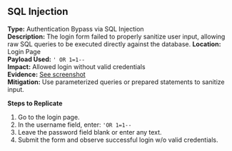 ## SQL Injection
**Type:** Authentication Bypass via SQL Injection  
**Description:** The login form failed to properly sanitize user input, allowing raw SQL queries to be executed directly against the database.
**Location:** Login Page  
**Payload Used:** `' OR 1=1--`  
**Impact:** Allowed login without valid credentials  
**Evidence:** [See screenshot](Screenshots/sql_injection_login_bypass.png)  
**Mitigation:** Use parameterized queries or prepared statements to sanitize input.

**Steps to Replicate**
1. Go to the login page.
2. In the username field, enter: `'OR 1=1--`
3. Leave the password field blank or enter any text.
4. Submit the form and observe successful login w/o valid credentials.

